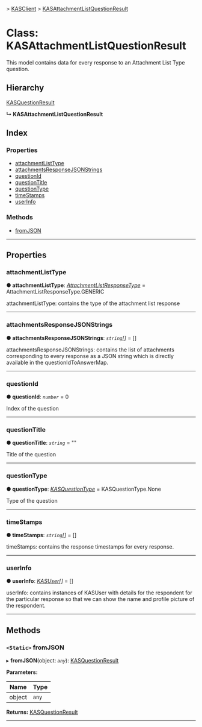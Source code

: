 [](../README.md) > [KASClient](../modules/kasclient.md) > [KASAttachmentListQuestionResult](../classes/kasclient.kasattachmentlistquestionresult.md)

# Class: KASAttachmentListQuestionResult


This model contains data for every response to an Attachment List Type question.

## Hierarchy

 [KASQuestionResult](kasclient.kasquestionresult.md)

**↳ KASAttachmentListQuestionResult**

## Index

### Properties

* [attachmentListType](kasclient.kasattachmentlistquestionresult.md#attachmentlisttype)
* [attachmentsResponseJSONStrings](kasclient.kasattachmentlistquestionresult.md#attachmentsresponsejsonstrings)
* [questionId](kasclient.kasattachmentlistquestionresult.md#questionid)
* [questionTitle](kasclient.kasattachmentlistquestionresult.md#questiontitle)
* [questionType](kasclient.kasattachmentlistquestionresult.md#questiontype)
* [timeStamps](kasclient.kasattachmentlistquestionresult.md#timestamps)
* [userInfo](kasclient.kasattachmentlistquestionresult.md#userinfo)


### Methods

* [fromJSON](kasclient.kasattachmentlistquestionresult.md#fromjson)




---

## Properties

<a id="attachmentlisttype"></a>

###  attachmentListType

**● attachmentListType**: *[AttachmentListResponseType](../enums/kasclient.attachmentlistresponsetype.md)* =  AttachmentListResponseType.GENERIC


attachmentListType: contains the type of the attachment list response


___




<a id="attachmentsresponsejsonstrings"></a>

###  attachmentsResponseJSONStrings

**● attachmentsResponseJSONStrings**: *`string`[]* =  []


attachmentsResponseJSONStrings: contains the list of attachments corresponding to every response as a JSON string which is directly available in the questionIdToAnswerMap.


___




<a id="questionid"></a>

###  questionId

**● questionId**: *`number`* = 0


Index of the question


___




<a id="questiontitle"></a>

###  questionTitle

**● questionTitle**: *`string`* = ""


Title of the question


___




<a id="questiontype"></a>

###  questionType

**● questionType**: *[KASQuestionType](../enums/kasclient.kasquestiontype.md)* =  KASQuestionType.None


Type of the question


___




<a id="timestamps"></a>

###  timeStamps

**● timeStamps**: *`string`[]* =  []


timeStamps: contains the response timestamps for every response.


___




<a id="userinfo"></a>

###  userInfo

**● userInfo**: *[KASUser](kasclient.kasuser.md)[]* =  []


userInfo: contains instances of KASUser with details for the respondent for the particular response so that we can show the name and profile picture of the respondent.


___





## Methods

<a id="fromjson"></a>

### `<Static>` fromJSON

▸ **fromJSON**(object: *`any`*): [KASQuestionResult](kasclient.kasquestionresult.md)

**Parameters:**

| Name | Type |
| ------ | ------ |
| object | `any` |

**Returns:** [KASQuestionResult](kasclient.kasquestionresult.md)

___





